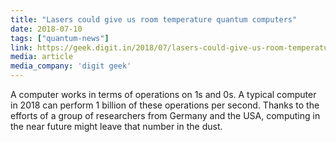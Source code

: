 ```yaml
---
title: "Lasers could give us room temperature quantum computers"
date: 2018-07-10
tags: ["quantum-news"]
link: https://geek.digit.in/2018/07/lasers-could-give-us-room-temperature-quantum-computers/
media: article
media_company: 'digit geek'
---
```


A computer works in terms of operations on 1s and 0s. A typical computer in 2018 can perform 1 billion of these operations per second. Thanks to the efforts of a group of researchers from Germany and the USA, computing in the near future might leave that number in the dust.